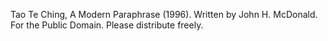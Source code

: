 Tao Te Ching, A Modern Paraphrase (1996). Written by John H. McDonald. For the Public Domain. Please distribute freely.